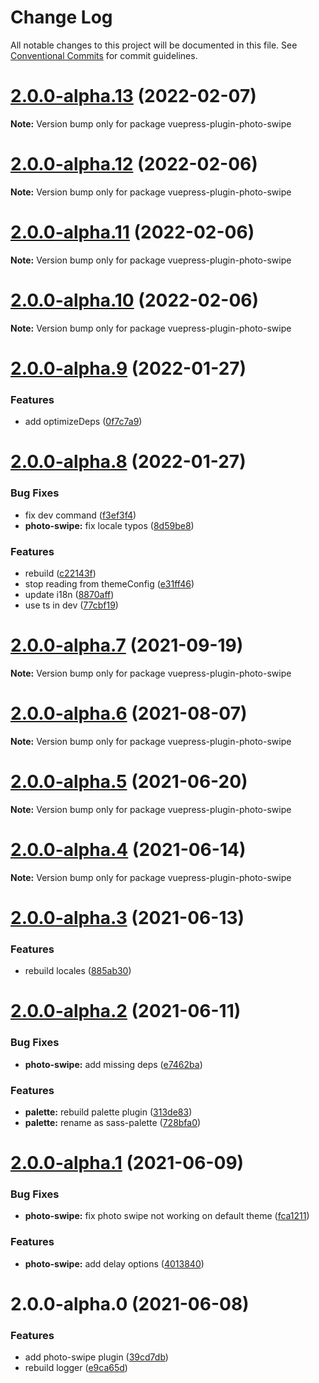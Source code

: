 # Change Log

All notable changes to this project will be documented in this file.
See [Conventional Commits](https://conventionalcommits.org) for commit guidelines.

# [2.0.0-alpha.13](https://github.com/vuepress-theme-hope/vuepress-theme-hope/compare/v2.0.0-alpha.12...v2.0.0-alpha.13) (2022-02-07)

**Note:** Version bump only for package vuepress-plugin-photo-swipe

# [2.0.0-alpha.12](https://github.com/vuepress-theme-hope/vuepress-theme-hope/compare/v2.0.0-alpha.11...v2.0.0-alpha.12) (2022-02-06)

**Note:** Version bump only for package vuepress-plugin-photo-swipe

# [2.0.0-alpha.11](https://github.com/vuepress-theme-hope/vuepress-theme-hope/compare/v2.0.0-alpha.10...v2.0.0-alpha.11) (2022-02-06)

**Note:** Version bump only for package vuepress-plugin-photo-swipe

# [2.0.0-alpha.10](https://github.com/vuepress-theme-hope/vuepress-theme-hope/compare/v2.0.0-alpha.9...v2.0.0-alpha.10) (2022-02-06)

**Note:** Version bump only for package vuepress-plugin-photo-swipe

# [2.0.0-alpha.9](https://github.com/vuepress-theme-hope/vuepress-theme-hope/compare/v2.0.0-alpha.8...v2.0.0-alpha.9) (2022-01-27)

### Features

- add optimizeDeps ([0f7c7a9](https://github.com/vuepress-theme-hope/vuepress-theme-hope/commit/0f7c7a9e6755ec6f718790fae95223d486b2d5c5))

# [2.0.0-alpha.8](https://github.com/vuepress-theme-hope/vuepress-theme-hope/compare/v2.0.0-alpha.7...v2.0.0-alpha.8) (2022-01-27)

### Bug Fixes

- fix dev command ([f3ef3f4](https://github.com/vuepress-theme-hope/vuepress-theme-hope/commit/f3ef3f4cb52588f89b47df98fb1a16e240e23d53))
- **photo-swipe:** fix locale typos ([8d59be8](https://github.com/vuepress-theme-hope/vuepress-theme-hope/commit/8d59be8c06229e3ce350c43a0057451f58a5c043))

### Features

- rebuild ([c22143f](https://github.com/vuepress-theme-hope/vuepress-theme-hope/commit/c22143f614971c55112fbd1a717e6501652d10f2))
- stop reading from themeConfig ([e31ff46](https://github.com/vuepress-theme-hope/vuepress-theme-hope/commit/e31ff46909c2b72c352a6e05dc9ca55e19e45f84))
- update i18n ([8870aff](https://github.com/vuepress-theme-hope/vuepress-theme-hope/commit/8870aff3e6ce38d8405aca576fd59de581bedb08))
- use ts in dev ([77cbf19](https://github.com/vuepress-theme-hope/vuepress-theme-hope/commit/77cbf198b9d3fb00cee7cc74e19634a50d34c2f1))

# [2.0.0-alpha.7](https://github.com/vuepress-theme-hope/vuepress-theme-hope/compare/v2.0.0-alpha.6...v2.0.0-alpha.7) (2021-09-19)

**Note:** Version bump only for package vuepress-plugin-photo-swipe

# [2.0.0-alpha.6](https://github.com/vuepress-theme-hope/vuepress-theme-hope/compare/v2.0.0-alpha.5...v2.0.0-alpha.6) (2021-08-07)

**Note:** Version bump only for package vuepress-plugin-photo-swipe

# [2.0.0-alpha.5](https://github.com/vuepress-theme-hope/vuepress-theme-hope/compare/v2.0.0-alpha.4...v2.0.0-alpha.5) (2021-06-20)

**Note:** Version bump only for package vuepress-plugin-photo-swipe

# [2.0.0-alpha.4](https://github.com/vuepress-theme-hope/vuepress-theme-hope/compare/v2.0.0-alpha.3...v2.0.0-alpha.4) (2021-06-14)

**Note:** Version bump only for package vuepress-plugin-photo-swipe

# [2.0.0-alpha.3](https://github.com/vuepress-theme-hope/vuepress-theme-hope/compare/v2.0.0-alpha.2...v2.0.0-alpha.3) (2021-06-13)

### Features

- rebuild locales ([885ab30](https://github.com/vuepress-theme-hope/vuepress-theme-hope/commit/885ab30af568537adfbc8e873795548865535fb5))

# [2.0.0-alpha.2](https://github.com/vuepress-theme-hope/vuepress-theme-hope/compare/v2.0.0-alpha.1...v2.0.0-alpha.2) (2021-06-11)

### Bug Fixes

- **photo-swipe:** add missing deps ([e7462ba](https://github.com/vuepress-theme-hope/vuepress-theme-hope/commit/e7462baf73d3376818e6d80161449189567782f3))

### Features

- **palette:** rebuild palette plugin ([313de83](https://github.com/vuepress-theme-hope/vuepress-theme-hope/commit/313de83895c621f34059516cd5e1999e5da7e982))
- **palette:** rename as sass-palette ([728bfa0](https://github.com/vuepress-theme-hope/vuepress-theme-hope/commit/728bfa0c4f21d1666fcbb5ab4c3f55164fad4853))

# [2.0.0-alpha.1](https://github.com/vuepress-theme-hope/vuepress-theme-hope/compare/v2.0.0-alpha.0...v2.0.0-alpha.1) (2021-06-09)

### Bug Fixes

- **photo-swipe:** fix photo swipe not working on default theme ([fca1211](https://github.com/vuepress-theme-hope/vuepress-theme-hope/commit/fca1211602f4b40e05e3bd6b453982bb6fc99f2f))

### Features

- **photo-swipe:** add delay options ([4013840](https://github.com/vuepress-theme-hope/vuepress-theme-hope/commit/4013840bd8009e8b594b60901ed83b7c4f33a551))

# 2.0.0-alpha.0 (2021-06-08)

### Features

- add photo-swipe plugin ([39cd7db](https://github.com/vuepress-theme-hope/vuepress-theme-hope/commit/39cd7db40d9b5a15b38d3847c99e826b7515325c))
- rebuild logger ([e9ca65d](https://github.com/vuepress-theme-hope/vuepress-theme-hope/commit/e9ca65d961a9d19071d2b783a88a74057b6ccc98))
